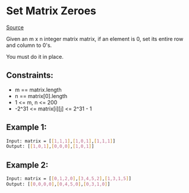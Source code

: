 # Set Matrix Zeroes
[Source](https://leetcode.com/problems/set-matrix-zeroes/)

Given an m x n integer matrix matrix, if an element is 0, set its entire row and column to 0's.

You must do it in place.

## Constraints:

 - m == matrix.length
 - n == matrix[0].length
 - 1 <= m, n <= 200
 - -2^31 <= matrix[i][j] <= 2^31 - 1

## Example 1:
```sh
Input: matrix = [[1,1,1],[1,0,1],[1,1,1]]
Output: [[1,0,1],[0,0,0],[1,0,1]]
```

## Example 2:
```sh
Input: matrix = [[0,1,2,0],[3,4,5,2],[1,3,1,5]]
Output: [[0,0,0,0],[0,4,5,0],[0,3,1,0]]
```